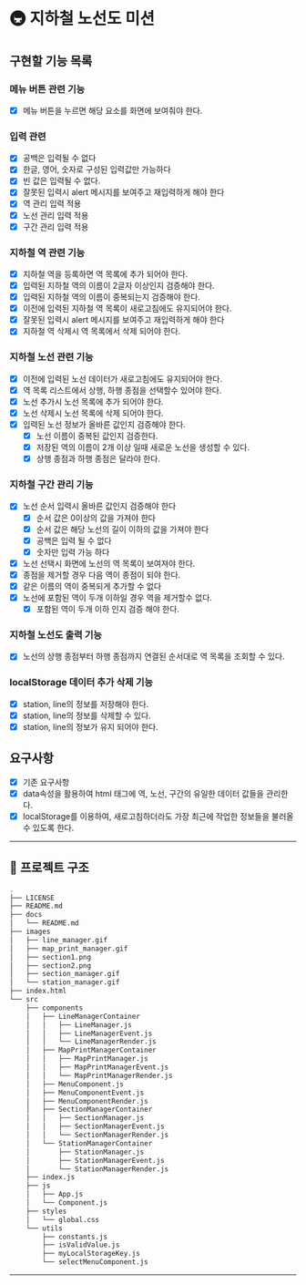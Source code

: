 # 🚇 지하철 노선도 미션

## 구현할 기능 목록

### 메뉴 버튼 관련 기능

- [x] 메뉴 버튼을 누르면 해당 요소를 화면에 보여줘야 한다.

### 입력 관련

- [x] 공백은 입력될 수 없다
- [x] 한글, 영어, 숫자로 구성된 입력값만 가능하다
- [x] 빈 값은 입력될 수 없다.
- [x] 잘못된 입력시 alert 메시지를 보여주고 재입력하게 해야 한다
- [x] 역 관리 입력 적용
- [x] 노선 관리 입력 적용
- [x] 구간 관리 입력 적용

### 지하철 역 관련 기능

- [x] 지하철 역을 등록하면 역 목록에 추가 되어야 한다.
- [x] 입력된 지하철 역의 이름이 2글자 이상인지 검증해야 한다.
- [x] 입력된 지하철 역의 이름이 중복되는지 검증해야 한다.
- [x] 이전에 입력된 지하철 역 목록이 새로고침에도 유지되어야 한다.
- [x] 잘못된 입력시 alert 메시지를 보여주고 재입력하게 해야 한다
- [x] 지하철 역 삭제시 역 목록에서 삭제 되어야 한다.

### 지하철 노선 관련 기능

- [x] 이전에 입력된 노선 데이터가 새로고침에도 유지되어야 한다.
- [x] 역 목록 리스트에서 상행, 하행 종점을 선택할수 있어야 한다.
- [x] 노선 추가시 노선 목록에 추가 되어야 한다.
- [x] 노선 삭제시 노선 목록에 삭제 되어야 한다.
- [x] 입력된 노선 정보가 올바른 값인지 검증해야 한다.
  - [x] 노선 이름이 중복된 값인지 검증한다.
  - [x] 저장된 역의 이름이 2개 이상 일때 새로운 노선을 생성할 수 있다.
  - [x] 상행 종점과 하행 종점은 달라야 한다.

### 지하철 구간 관리 기능

- [x] 노선 순서 입력시 올바른 값인지 검증해야 한다
  - [x] 순서 값은 0이상의 값을 가져야 한다
  - [x] 순서 값은 해당 노선의 길이 이하의 값을 가져야 한다
  - [x] 공백은 입력 될 수 없다
  - [x] 숫자만 입력 가능 하다
- [x] 노선 선택시 화면에 노선의 역 목록이 보여져야 한다.
- [x] 종점을 제거할 경우 다음 역이 종점이 되야 한다.
- [x] 같은 이름의 역이 중복되게 추가할 수 없다
- [x] 노선에 포함된 역이 두개 이하일 경우 역을 제거할수 없다.
  - [x] 포함된 역이 두개 이하 인지 검증 해야 한다.

### 지하철 노선도 출력 기능

- [x] 노선의 상행 종점부터 하행 종점까지 연결된 순서대로 역 목록을 조회할 수 있다.

### localStorage 데이터 추가 삭제 기능

- [x] station, line의 정보를 저장해야 한다.
- [x] station, line의 정보를 삭제할 수 있다.
- [x] station, line의 정보가 유지 되어야 한다.

## 요구사항

- [x] 기존 요구사항
- [x] data속성을 활용하여 html 태그에 역, 노선, 구간의 유일한 데이터 값들을 관리한다.
- [x] localStorage를 이용하여, 새로고침하더라도 가장 최근에 작업한 정보들을 불러올 수 있도록 한다.

---

## 🔨 프로젝트 구조

```sh
.
├── LICENSE
├── README.md
├── docs
│   └── README.md
├── images
│   ├── line_manager.gif
│   ├── map_print_manager.gif
│   ├── section1.png
│   ├── section2.png
│   ├── section_manager.gif
│   └── station_manager.gif
├── index.html
└── src
    ├── components
    │   ├── LineManagerContainer
    │   │   ├── LineManager.js
    │   │   ├── LineManagerEvent.js
    │   │   └── LineManagerRender.js
    │   ├── MapPrintManagerContainer
    │   │   ├── MapPrintManager.js
    │   │   ├── MapPrintManagerEvent.js
    │   │   └── MapPrintManagerRender.js
    │   ├── MenuComponent.js
    │   ├── MenuComponentEvent.js
    │   ├── MenuComponentRender.js
    │   ├── SectionManagerContainer
    │   │   ├── SectionManager.js
    │   │   ├── SectionManagerEvent.js
    │   │   └── SectionManagerRender.js
    │   └── StationManagerContainer
    │       ├── StationManager.js
    │       ├── StationManagerEvent.js
    │       └── StationManagerRender.js
    ├── index.js
    ├── js
    │   ├── App.js
    │   └── Component.js
    ├── styles
    │   └── global.css
    └── utils
        ├── constants.js
        ├── isValidValue.js
        ├── myLocalStorageKey.js
        └── selectMenuComponent.js
```

---
